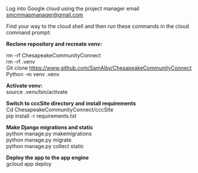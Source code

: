 Log into Google cloud using the project manager email [smcmmapmanager@gmail.com](mailto:smcmmapmanager@gmail.com)

Find your way to the cloud shell and then run these commands in the cloud command prompt:

**Reclone repository and recreate venv:**

rm \-rf ChesapeakeCommunityConnect  
rm \-rf .venv  
Git clone https://www.github.com/SamAlby/ChesapeakeCommunityConnect  
Python \-m venv .venv

**Activate venv:**  
source .venv/bin/activate

**Switch to cccSite directory and install requirements**  
Cd ChesapeakeCommunityConnect/cccSite  
pip install \-r requirements.txt

**Make Django migrations and static**  
python manage.py makemigrations  
python manage.py migrate  
python manage.py collect static

**Deploy the app to the app engine**  
gcloud app deploy  
